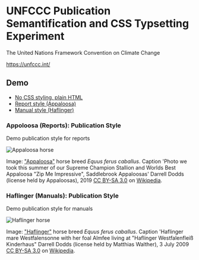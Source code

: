 # UNFCCC Publication Semantification and CSS Typsetting Experiment

The United Nations Framework Convention on Climate Change

https://unfccc.int/

## Demo

  - [No CSS styling, plain HTML](https://vivliostyle.vercel.app/#src=https://raw.githubusercontent.com/semanticClimate/unfccc/main/publication.json)
  - [Report style (Appaloosa)](https://vivliostyle.vercel.app/#src=https://raw.githubusercontent.com/semanticClimate/unfccc/main/publication.json&style=https://raw.githubusercontent.com/semanticClimate/unfccc/main/css/appaloosa.css&bookMode=true)
  - [Manual style (Haflinger)](https://vivliostyle.vercel.app/#src=https://raw.githubusercontent.com/semanticClimate/unfccc/main/publication.json&style=https://raw.githubusercontent.com/a-machine/manual-demo/main/uhtml/css/haflinger.css&bookMode=true)

### Appoloosa (Reports): Publication Style

Demo publication style for reports

![Appaloosa horse](https://upload.wikimedia.org/wikipedia/commons/thumb/9/9b/THIEL_619.jpg/450px-THIEL_619.jpg) 

Image: ["Appaloosa"](https://en.wikipedia.org/wiki/Appaloosa) horse breed *Equus ferus caballus*. Caption 'Photo we took this summer of our Supreme Champion Stallion and Worlds Best Appaloosa "Zip Me Impressive", Saddlebrook Appaloosas' Darrell Dodds (license held by Appaloosas), 2019 [CC BY-SA 3.0](https://creativecommons.org/licenses/by-sa/3.0) on [Wikipedia](https://en.wikipedia.org/wiki/Appaloosa#/media/File:THIEL_619.jpg).

### Haflinger (Manuals): Publication Style

Demo publication style for manuals

![Haflinger horse](https://en.wikipedia.org/wiki/Haflinger#/media/File:Haflinger_Westfalensonne_und_Almfee.JPG) 

Image: ["Haflinger"](https://en.wikipedia.org/wiki/Haflinger) horse breed *Equus ferus caballus*. Caption 'Haflinger mare Westfalensonne with her foal Almfee living at "Haflinger Westfalenfleiß Kinderhaus" Darrell Dodds (license held by Matthias Walther), 3 July 2009 [CC BY-SA 3.0](https://creativecommons.org/licenses/by-sa/3.0) on [Wikipedia](https://commons.wikimedia.org/wiki/File:Haflinger_Westfalensonne_und_Almfee.JPG).